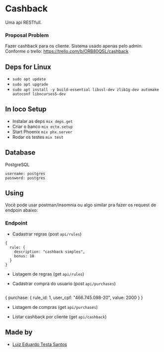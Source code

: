 # Cashback

  Uma api RESTfull.

### Proposal Problem

  Fazer cashback para os cliente. Sistema usado apenas pelo admin. Conforme o trello:
  https://trello.com/b/ORB80QSL/cashback

## Deps for Linux

- `sudo apt update`
- `sudo apt upgrade`
- `sudo apt install -y build-essential libssl-dev zlib1g-dev automake autoconf libncurses5-dev`

## In loco Setup

- Instalar as deps `mix deps.get`
- Criar o banco `mix ecto.setup`
- Start Phoenix  `mix phx.server`
- Rodar os testes `mix test`

## Database
  PostgreSQL
  ```
  username: postgres
  password: postgres
  ```

## Using

 Você pode usar postman/insomnia ou algo similar pra fazer os request de endpoin abaixo:

### Endpoint

 - Cadastrar regras (post `api/rules`)
  ```
  {
    rule: { 
      description: "cashback simples", 
      bonus: 10
    }
  }
  ```

 - Listagem de regras (get `api/rules`)

 - Cadastrar compra do usuario (post `api/purchases`)
   ```
  {
    purchase: { 
      rule_id: 1,
      user_cpf: "466.745.098-20",
      value: 2000
    }
  }

 - Listagem de compras (get `api/purchases`)

 - Listar cashback por cliente (get `api/cashback`)

## Made by

 - [Luiz Eduardo Testa Santos](https://github.com/luizeduardotesta)
